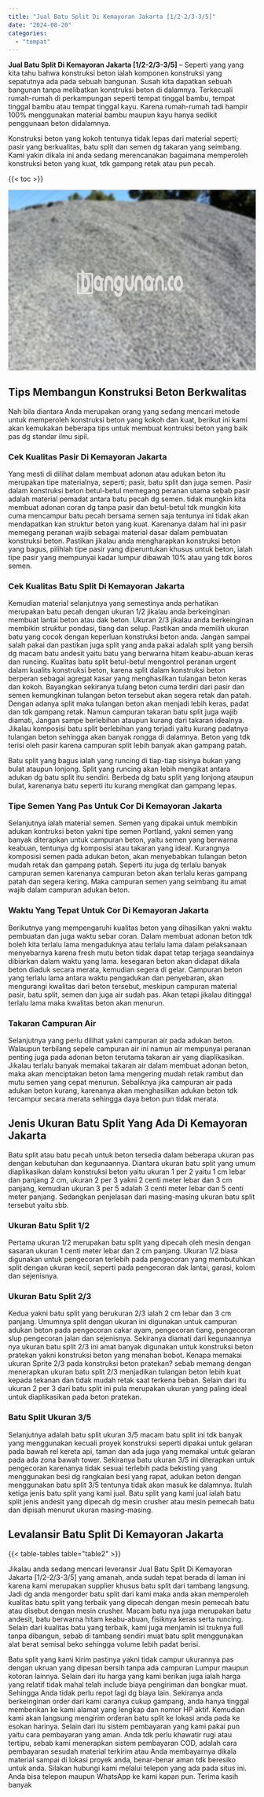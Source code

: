 ```yaml
---
title: "Jual Batu Split Di Kemayoran Jakarta [1/2-2/3-3/5]"
date: "2024-08-20"
categories: 
  - "tempat"
---
```


**Jual Batu Split Di Kemayoran Jakarta \[1/2-2/3-3/5\]** – Seperti yang yang kita tahu bahwa konstruksi beton ialah komponen konstruksi yang sepatutnya ada pada sebuah bangunan. Susah kita dapatkan sebuah bangunan tanpa melibatkan konstruksi beton di dalamnya. Terkecuali rumah-rumah di perkampungan seperti tempat tinggal bambu, tempat tinggal bambu atau tempat tinggal kayu. Karena rumah-rumah tadi hampir 100% menggunakan material bambu maupun kayu hanya sedikit penggunaan beton didalamnya.

Konstruksi beton yang kokoh tentunya tidak lepas dari material seperti; pasir yang berkualitas, batu split dan semen dg takaran yang seimbang. Kami yakin dikala ini anda sedang merencanakan bagaimana memperoleh konstruksi beton yang kuat, tdk gampang retak atau pun pecah.

{{< toc >}}

![Jual Batu Split Di Kemayoran Jakarta [1/2-2/3-3/5]](/images/jual-batu-split-14.png)

## Tips Membangun Konstruksi Beton Berkwalitas

Nah bila diantara Anda merupakan orang yang sedang mencari metode untuk memperoleh konstruksi beton yang kokoh dan kuat, berikut ini kami akan kemukakan beberapa tips untuk membuat kontruksi beton yang baik pas dg standar ilmu sipil.

### Cek Kualitas Pasir Di Kemayoran Jakarta

Yang mesti di dilihat dalam membuat adonan atau adukan beton itu merupakan tipe materialnya, seperti; pasir, batu split dan juga semen. Pasir dalam konstruksi beton betul-betul memegang peranan utama sebab pasir adalah material pemadat antara batu pecah dg semen. tidak mungkin kita membuat adonan coran dg tanpa pasir dan betul-betul tdk mungkin kita cuma mencampur batu pecah bersama semen saja tentunya ini tidak akan mendapatkan kan struktur beton yang kuat. Karenanya dalam hal ini pasir memegang peranan wajib sebagai material dasar dalam pembuatan konstruksi beton. Pastikan jikalau anda mengharapkan konstruksi beton yang bagus, pilihlah tipe pasir yang diperuntukan khusus untuk beton, ialah tipe pasir yang mempunyai kadar lumpur dibawah 10% atau yang tdk boros semen.

### Cek Kualitas Batu Split Di Kemayoran Jakarta

Kemudian material selanjutnya yang semestinya anda perhatikan merupakan batu pecah dengan ukuran 1/2 jikalau anda berkeinginan membuat lantai beton atau dak beton. Ukuran 2/3 jikalau anda berkeinginan membikin struktur pondasi, tiang dan selup. Pastikan anda memilih ukuran batu yang cocok dengan keperluan konstruksi beton anda. Jangan sampai salah pakai dan pastikan juga split yang anda pakai adalah split yang bersih dg macam batu andesit yaitu batu yang berwarna hitam keabu-abuan keras dan runcing. Kualitas batu split betul-betul mengontrol peranan urgent dalam kualits konstruksi beton, karena split dalam konstruksi beton berperan sebagai agregat kasar yang menghasilkan tulangan beton keras dan kokoh. Bayangkan sekiranya tulang beton cuma terdiri dari pasir dan semen kemungkinan tulangan beton tersebut akan segera retak dan patah. Dengan adanya split maka tulangan beton akan menjadi lebih keras, padat dan tdk gampang retak. Namun campuran takaran batu split juga wajib diamati, Jangan sampe berlebihan ataupun kurang dari takaran idealnya. Jikalau komposisi batu split berlebihan yang terjadi yaitu kurang padatnya tulangan beton sehingga akan banyak rongga di dalamnya. Beton yang tdk terisi oleh pasir karena campuran split lebih banyak akan gampang patah.

Batu split yang bagus ialah yang runcing di tiap-tiap sisinya bukan yang bulat ataupun lonjong. Split yang runcing akan lebih mengikat antara adukan dg batu split itu sendiri. Berbeda dg batu split yang lonjong ataupun bulat, karenanya batu seperti itu kurang mengikat dan gampang lepas.

### Tipe Semen Yang Pas Untuk Cor Di Kemayoran Jakarta

Selanjutnya ialah material semen. Semen yang dipakai untuk membikin adukan kontruksi beton yakni tipe semen Portland, yakni semen yang banyak diterapkan untuk campuran beton, yaitu semen yang berwarna keabuan, tentunya dg komposisi atau takaran yang ideal. Kurangnya komposisi semen pada adukan beton, akan menyebabkan tulangan beton mudah retak dan gampang patah. Seperti itu juga dg terlalu banyak campuran semen karenanya campuran beton akan terlalu keras gampang patah dan segera kering. Maka campuran semen yang seimbang itu amat wajib dalam campuran adukan beton.

### Waktu Yang Tepat Untuk Cor Di Kemayoran Jakarta

Berikutnya yang mempengaruhi kualitas beton yang dihasilkan yakni waktu pembuatan dan juga waktu sebar coran. Dalam membuat adonan beton tdk boleh kita terlalu lama mengaduknya atau terlalu lama dalam pelaksanaan menyebarnya karena fresh mutu beton tidak dapat tetap terjaga seandainya dibiarkan dalam waktu yang lama. kesegaran beton akan didapat dikala beton diaduk secara merata, kemudian segera di gelar. Campuran beton yang terlalu lama antara waktu pengadukan dan penyebaran, akan mengurangi kwalitas dari beton tersebut, meskipun campuran material pasir, batu split, semen dan juga air sudah pas. Akan tetapi jikalau ditinggal terlalu lama maka kwalitas beton akan menurun.

### Takaran Campuran Air

Selanjutnya yang perlu dilihat yakni campuran air pada adukan beton. Walaupun terbilang sepele campuran air ini namun air mempunyai peranan penting juga pada adonan beton terutama takaran air yang diaplikasikan. Jikalau terlalu banyak memakai takaran air dalam membuat adonan beton, maka akan menciptakan beton lama mengering mudah retak rambut dan mutu semen yang cepat menurun. Sebaliknya jika campuran air pada adukan beton kurang, karenanya akan menghasilkan adukan beton tdk tercampur secara merata sehingga daya beton pun tidak merata.

## Jenis Ukuran Batu Split Yang Ada Di Kemayoran Jakarta

Batu split atau batu pecah untuk beton tersedia dalam beberapa ukuran pas dengan kebutuhan dan kegunaannya. Diantara ukuran batu split yang umum diaplikasikan dalam konstruksi beton yaitu ukuran 1 per 2 yaitu 1 cm lebar dan panjang 2 cm, ukuran 2 per 3 yakni 2 centi meter lebar dan 3 cm panjang, kemudian ukuran 3 per 5 adalah 3 centi meter lebar dan 5 centi meter panjang. Sedangkan penjelasan dari masing-masing ukuran batu split tersebut yaitu sbb.

### Ukuran Batu Split 1/2

Pertama ukuran 1/2 merupakan batu split yang dipecah oleh mesin dengan sasaran ukuran 1 centi meter lebar dan 2 cm panjang. Ukuran 1/2 biasa digunakan untuk pengecoran terlebih pada pengecoran yang membutuhkan split dengan ukuran kecil, seperti pada pengecoran dak lantai, garasi, kolom dan sejenisnya.

### Ukuran Batu Split 2/3

Kedua yakni batu split yang berukuran 2/3 ialah 2 cm lebar dan 3 cm panjang. Umumnya split dengan ukuran ini digunakan untuk campuran adukan beton pada pengecoran cakar ayam, pengecoran tiang, pengecoran slup pengecoran jalan dan sejenisnya. Sekiranya diamati dari kegunaannya nya ukuran batu split 2/3 ini amat banyak digunakan untuk konstruksi beton pratekan yakni konstruksi beton yang menahan bobot. Kenapa memakai ukuran Sprite 2/3 pada konstruksi beton pratekan? sebab memang dengan menerapkan ukuran batu split 2/3 menjadikan tulangan beton lebih kuat kepada tekanan dan tidak mudah retak saat terkena beban. Selain dari itu ukuran 2 per 3 dari batu split ini pula merupakan ukuran yang paling ideal untuk diaplikasikan pada beton pratekan.

### Batu Split Ukuran 3/5

Selanjutnya adalah batu split ukuran 3/5 macam batu split ini tdk banyak yang menggunakan kecuali proyek konstruksi seperti dipakai untuk gelaran pada bawah rel kereta api, taman dan ada juga yang memakai untuk gelaran pada ada zona bawah tower. Sekiranya batu ukuran 3/5 ini diterapkan untuk pengecoran karenanya tidak sesuai terlebih pada bekisting yang menggunakan besi dg rangkaian besi yang rapat, adukan beton dengan menggunakan batu split 3/5 tentunya tidak akan masuk ke dalamnya. Itulah ketiga jenis batu split yang kami jual. Batu split yang kami jual ialah batu split jenis andesit yang dipecah dg mesin crusher atau mesin pemecah batu dan dipisah menurut ukuran masing-masing.

## Levalansir Batu Split Di Kemayoran Jakarta

{{< table-tables table="table2" >}}

Jikalau anda sedang mencari leveransir Jual Batu Split Di Kemayoran Jakarta \[1/2-2/3-3/5\] yang amanah, anda sudah tepat berada di laman ini karena kami merupakan supplier khusus batu split dari tambang langsung. Jadi dg anda mengorder batu split dari kami maka anda akan memperoleh kualitas batu split yang terbaik yang dipecah dengan mesin pemecah batu atau disebut dengan mesin crusher. Macam batu nya juga merupakan batu andesit, batu berwarna hitam keabu-abuan, fisiknya keras serta runcing. Selain dari kualitas batu yang terbaik, kami juga menjamin isi truknya full tanpa dibangun, sebab di tambang sendiri muat batu split menggunakan alat berat semisal beko sehingga volume lebih padat berisi.

Batu split yang kami kirim pastinya yakni tidak campur ukurannya pas dengan ukruan yang dipesan bersih tanpa ada campuran Lumpur maupun kotoran lainnya. Selain dari itu harga yang kami berikan juga ialah harga yang relatif tidak mahal telah include biaya pengiriman dan bongkar muat. Sehingga Anda tidak perlu repot lagi dg biaya lain. Sekiranya anda berkeinginan order dari kami caranya cukup gampang, anda hanya tinggal memberikan ke kami alamat yang lengkap dan nomor HP aktif. Kemudian kami akan langsung mengirim orderan batu split ke lokasi anda pada ke esokan harinya. Selain dari itu sistem pembayaran yang kami pakai pun yaitu cara pembayaran yang aman. Anda tdk perlu khawatir rugi atau tertipu, sebab kami menerapkan sistem pembayaran COD, adalah cara pembayaran sesudah material terkirim atau Anda membayarnya dikala material sampai di lokasi proyek anda, benar-benar aman tdk beresiko untuk anda. Silakan hubungi kami melalui telepon yang ada pada situs ini. Anda bisa telepon maupun WhatsApp ke kami kapan pun. Terima kasih banyak
